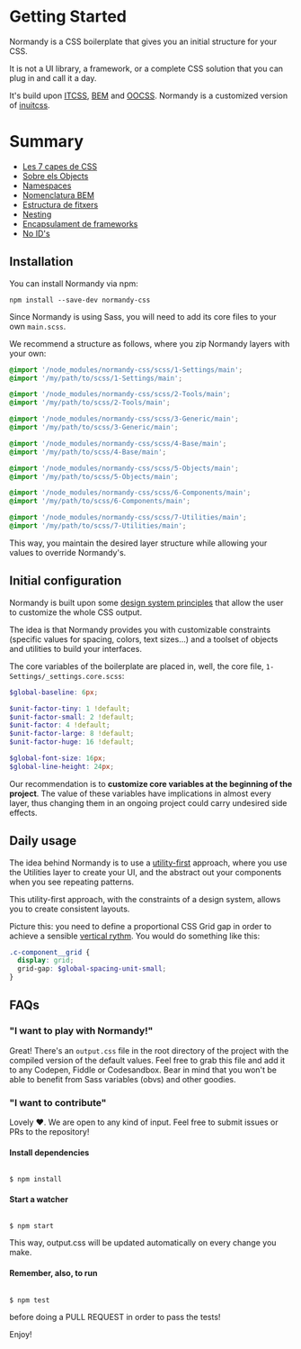 # Getting Started

Normandy is a CSS boilerplate that gives you an initial structure for your CSS.

It is not a UI library, a framework, or a complete CSS solution that you can
plug in and call it a day.

It's build upon
[ITCSS](https://www.creativebloq.com/web-design/manage-large-css-projects-itcss-101517528),
[BEM](http://getbem.com/naming/) and
[OOCSS](https://www.smashingmagazine.com/2011/12/an-introduction-to-object-oriented-css-oocss/).
Normandy is a customized version of
[inuitcss](https://github.com/inuitcss/inuitcss).

# Summary

- [Les 7 capes de CSS](les-7-capes-de-css.md)
- [Sobre els Objects](sobre-els-objects.md)
- [Namespaces](namespaces.md)
- [Nomenclatura BEM](nomenclatura-bem.md)
- [Estructura de fitxers](estructura-de-fitxers.md)
- [Nesting](nesting.md)
- [Encapsulament de frameworks](encapsulament-de-frameworks.md)
- [No ID's](no-ids.md)

## Installation

You can install Normandy via npm:

```shell
npm install --save-dev normandy-css
```

Since Normandy is using Sass, you will need to add its core files to your own
`main.scss`.

We recommend a structure as follows, where you zip Normandy layers with your
own:

```scss
@import '/node_modules/normandy-css/scss/1-Settings/main';
@import '/my/path/to/scss/1-Settings/main';

@import '/node_modules/normandy-css/scss/2-Tools/main';
@import '/my/path/to/scss/2-Tools/main';

@import '/node_modules/normandy-css/scss/3-Generic/main';
@import '/my/path/to/scss/3-Generic/main';

@import '/node_modules/normandy-css/scss/4-Base/main';
@import '/my/path/to/scss/4-Base/main';

@import '/node_modules/normandy-css/scss/5-Objects/main';
@import '/my/path/to/scss/5-Objects/main';

@import '/node_modules/normandy-css/scss/6-Components/main';
@import '/my/path/to/scss/6-Components/main';

@import '/node_modules/normandy-css/scss/7-Utilities/main';
@import '/my/path/to/scss/7-Utilities/main';
```

This way, you maintain the desired layer structure while allowing your values
to override Normandy's.

## Initial configuration

Normandy is built upon some [design system
principles](https://medium.muz.li/what-is-a-design-system-1e43d19e7696) that
allow the user to customize the whole CSS output.

The idea is that Normandy provides you with customizable constraints (specific
values for spacing, colors, text sizes...) and a toolset of objects and
utilities to build your interfaces.

The core variables of the boilerplate are placed in, well, the core file,
`1-Settings/_settings.core.scss`:

```scss
$global-baseline: 6px;

$unit-factor-tiny: 1 !default;
$unit-factor-small: 2 !default;
$unit-factor: 4 !default;
$unit-factor-large: 8 !default;
$unit-factor-huge: 16 !default;

$global-font-size: 16px;
$global-line-height: 24px;
```

Our recommendation is to **customize core variables at the beginning of the
project**. The value of these variables have implications in almost every
layer, thus changing them in an ongoing project could carry undesired side
effects.

## Daily usage

The idea behind Normandy is to use a
[utility-first](https://adamwathan.me/css-utility-classes-and-separation-of-concerns/)
approach, where you use the Utilities layer to create your UI, and the abstract
out your components when you see repeating patterns.

This utility-first approach, with the constraints of a design system, allows
you to create consistent layouts.

Picture this: you need to define a proportional CSS Grid gap in order to
achieve a sensible [vertical
rythm](https://zellwk.com/blog/why-vertical-rhythms/). You would do something
like this:

```scss
.c-component__grid {
  display: grid;
  grid-gap: $global-spacing-unit-small;
}
```

## FAQs

### "I want to play with Normandy!"

Great! There's an `output.css` file in the root directory of the project with
the compiled version of the default values. Feel free to grab this file and add
it to any Codepen, Fiddle or Codesandbox. Bear in mind that you won't be able
to benefit from Sass variables (obvs) and other goodies.

### "I want to contribute"

Lovely ❤️. We are open to any kind of input. Feel free to submit issues or PRs
to the repository!

#### Install dependencies

```shell

$ npm install

```

#### Start a watcher

```shell

$ npm start

```

This way, output.css will be updated automatically on every change you make.

#### Remember, also, to run

```shell

$ npm test

```

before doing a PULL REQUEST in order to pass the tests!

Enjoy!
